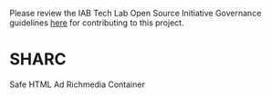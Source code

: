 Please review the IAB Tech Lab Open Source Initiative Governance guidelines [here](http://iabtechlab.com/opensource) for contributing to this project.

# SHARC
Safe HTML Ad Richmedia Container
